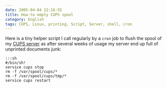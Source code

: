 ```yaml
---
date: 2005-04-04 22:16:55
title: How-to empty CUPS spool
category: English
tags: CUPS, Linux, printing, Script, Server, shell, cron
---
```


Here is a tiny helper script I call regularly by a `cron` job to flush the spool
of my [CUPS server](http://en.wikipedia.org/wiki/Common_Unix_Printing_System) as
after several weeks of usage my server end up full of unprinted documents junk:

    :::sh
    #/bin/sh!
    service cups stop
    rm -f /var/spool/cups/*
    rm -f /var/spool/cups/tmp/*
    service cups restart
